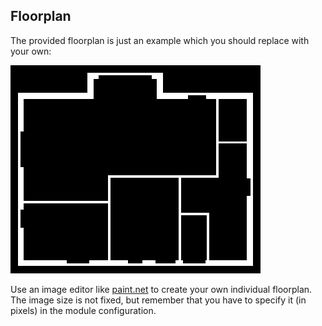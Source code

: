 ## Floorplan

The provided floorplan is just an example which you should replace with your own:

![Floorplan example](floorplan-default.png "Floorplan example")

Use an image editor like [paint.net](http://www.getpaint.net/index.html) to create your own individual floorplan.
The image size is not fixed, but remember that you have to specify it (in pixels) in the module configuration.
